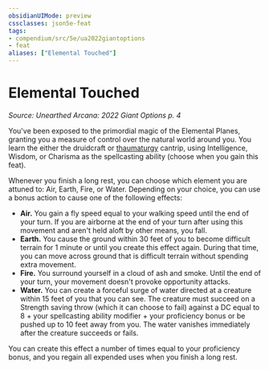 ```yaml
---
obsidianUIMode: preview
cssclasses: json5e-feat
tags:
- compendium/src/5e/ua2022giantoptions
- feat
aliases: ["Elemental Touched"]
---
```

# Elemental Touched
*Source: Unearthed Arcana: 2022 Giant Options p. 4*  

You've been exposed to the primordial magic of the Elemental Planes, granting you a measure of control over the natural world around you. You learn the either the druidcraft or [thaumaturgy](/Systems/5e/spells/thaumaturgy.md) cantrip, using Intelligence, Wisdom, or Charisma as the spellcasting ability (choose when you gain this feat).

Whenever you finish a long rest, you can choose which element you are attuned to: Air, Earth, Fire, or Water. Depending on your choice, you can use a bonus action to cause one of the following effects:

- **Air.** You gain a fly speed equal to your walking speed until the end of your turn. If you are airborne at the end of your turn after using this movement and aren't held aloft by other means, you fall.  
- **Earth.** You cause the ground within 30 feet of you to become difficult terrain for 1 minute or until you create this effect again. During that time, you can move across ground that is difficult terrain without spending extra movement.  
- **Fire.** You surround yourself in a cloud of ash and smoke. Until the end of your turn, your movement doesn't provoke opportunity attacks.  
- **Water.** You can create a forceful surge of water directed at a creature within 15 feet of you that you can see. The creature must succeed on a Strength saving throw (which it can choose to fail) against a DC equal to 8 + your spellcasting ability modifier + your proficiency bonus or be pushed up to 10 feet away from you. The water vanishes immediately after the creature succeeds or fails.  

You can create this effect a number of times equal to your proficiency bonus, and you regain all expended uses when you finish a long rest.
